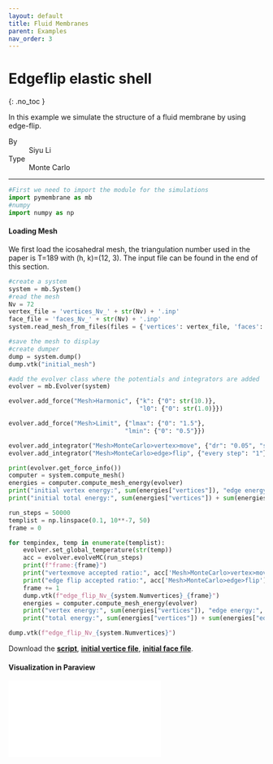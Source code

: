 ```yaml
---
layout: default
title: Fluid Membranes
parent: Examples
nav_order: 3
---
```


# Edgeflip elastic shell

{: .no_toc }

In this example we simulate the structure of a fluid membrane by using edge-flip.


<dl>
  <dt>By</dt>
  <dd>Siyu Li</dd>
  <dt>Type</dt>
  <dd>Monte Carlo</dd>
</dl>

---

```python
#First we need to import the module for the simulations
import pymembrane as mb
#numpy
import numpy as np
```

#### Loading Mesh

We first load the icosahedral mesh, the triangulation number used in the paper is T=189 with (h, k)=(12, 3). The input file can be found in the end of this section.

```python
#create a system
system = mb.System()
#read the mesh
Nv = 72
vertex_file = 'vertices_Nv_' + str(Nv) + '.inp'
face_file = 'faces_Nv_' + str(Nv) + '.inp'
system.read_mesh_from_files(files = {'vertices': vertex_file, 'faces': face_file})
```

```python
#save the mesh to display
#create dumper
dump = system.dump()
dump.vtk("initial_mesh")
```

```python
#add the evolver class where the potentials and integrators are added
evolver = mb.Evolver(system)
```

```python
evolver.add_force("Mesh>Harmonic", {"k": {"0": str(10.)},
                                    "l0": {"0": str(1.0)}})

evolver.add_force("Mesh>Limit", {"lmax": {"0": "1.5"},
                                "lmin": {"0": "0.5"}})
```

```python
evolver.add_integrator("Mesh>MonteCarlo>vertex>move", {"dr": "0.05", "spherical_move": "true"})
evolver.add_integrator("Mesh>MonteCarlo>edge>flip", {"every step": "1"})
```

```python
print(evolver.get_force_info())
computer = system.compute_mesh()
energies = computer.compute_mesh_energy(evolver)
print("initial vertex energy:", sum(energies["vertices"]), "edge energy:", sum(energies["edges"]), "face energy:", sum(energies["faces"]))
print("initial total energy:", sum(energies["vertices"]) + sum(energies["edges"]) + sum(energies["faces"]))
```

```python
run_steps = 50000
templist = np.linspace(0.1, 10**-7, 50)
frame = 0

for tempindex, temp in enumerate(templist):
    evolver.set_global_temperature(str(temp))
    acc = evolver.evolveMC(run_steps)
    print(f"frame:{frame}")
    print("vertexmove accepted ratio:", acc['Mesh>MonteCarlo>vertex>move'] / system.Numvertices / run_steps)
    print("edge flip accepted ratio:", acc['Mesh>MonteCarlo>edge>flip'] / system.Numedges / run_steps)
    frame += 1
    dump.vtk(f"edge_flip_Nv_{system.Numvertices}_{frame}")
    energies = computer.compute_mesh_energy(evolver)
    print("vertex energy:", sum(energies["vertices"]), "edge energy:", sum(energies["edges"]), "face energy:", sum(energies["faces"]))
    print("total energy:", sum(energies["vertices"]) + sum(energies["edges"]) + sum(energies["faces"]))

dump.vtk(f"edge_flip_Nv_{system.Numvertices}")
```

Download the [**script**](../../attached/edgeflip.py), [**initial vertice file**](../../attached/vertices_Nv_32.inp), [**initial face file**](../../attached/faces_Nv_32.inp).

#### Visualization in Paraview

![](Nv32.pdf)
